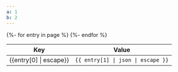 ```yaml
---
a: 1
b: 2
---
```


<table><thead><tr><th>Key</th><th>Value</th></tr></thead><tbody>
{%- for entry in page %}
<tr><td>{{entry[0] | escape}}</td><td><code>{{ entry[1] | json | escape }}</code></td></tr>
{%- endfor %}
</tbody></table>
